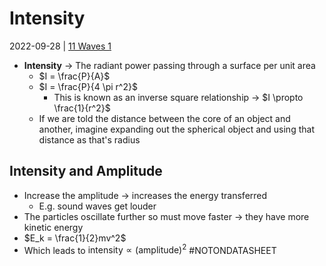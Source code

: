 # Intensity
2022-09-28 | [11 Waves 1](11%20Waves%201.md)
- **Intensity** -> The radiant power passing through a surface per unit area
	- $I = \frac{P}{A}$
	- $I = \frac{P}{4 \pi r^2}$
		- This is known as an inverse square relationship -> $I \propto \frac{1}{r^2}$
	- If we are told the distance between the core of an object and another, imagine expanding out the spherical object and using that distance as that's radius

## Intensity and Amplitude
- Increase the amplitude -> increases the energy transferred
	- E.g. sound waves get louder
- The particles oscillate further so must move faster -> they have more kinetic energy
- $E_k = \frac{1}{2}mv^2$
- Which leads to $\text{intensity} \propto \text{(amplitude)}^2$ #NOTONDATASHEET
